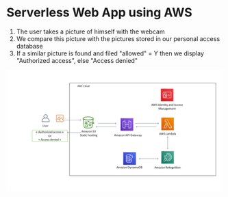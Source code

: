 # Serverless Web App using AWS

1) The user takes a picture of himself with the webcam
2) We compare this picture with the pictures stored in our personal access database
3) If a similar picture is found and filed "allowed" = Y then we display "Authorized access", else "Access denied"

![Web App architecture](https://github.com/scastier/AWS/blob/master/ServerlessWebApp2/media/ServerlessWebAppSeb2.png)